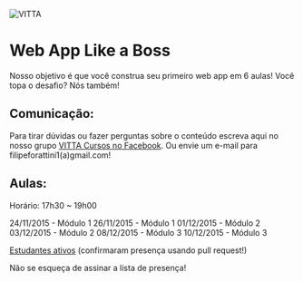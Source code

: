 ![VITTA](https://fbcdn-sphotos-b-a.akamaihd.net/hphotos-ak-xpf1/v/t1.0-9/10409097_1273400802685225_6047145554454054238_n.jpg?oh=98d643ea3ea062849f87b5cf1afe21e2&oe=56D5A070&__gda__=1458486351_bb3658cd6449766ba99e88280fdfe9c1 "VITTA")

# Web App Like a Boss

Nosso objetivo é que você construa seu primeiro web app em 6 aulas! Você topa o desafio? Nós também!

## Comunicação:
Para tirar dúvidas ou fazer perguntas sobre o conteúdo escreva aqui no nosso grupo [VITTA Cursos no Facebook](https://www.facebook.com/groups/480387735467314/481360138703407/).
Ou envie um e-mail para filipeforattini1(a)gmail.com!

## Aulas:

Horário: 17h30 ~ 19h00

24/11/2015 - Módulo 1
26/11/2015 - Módulo 1
01/12/2015 - Módulo 2
03/12/2015 - Módulo 2
08/12/2015 - Módulo 3
10/12/2015 - Módulo 3

[Estudantes ativos](https://github.com/vitta-health/vitta-cursos/network/members)
(confirmaram presença usando pull request!)

Não se esqueça de assinar a lista de presença!
